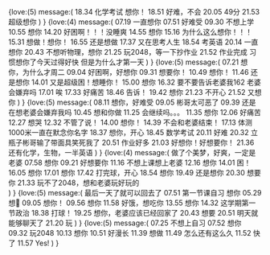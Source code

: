 {love:(5)
message:(
18.34 化学考试 想你！
18.51 好难，不会
20.05 49分
21.53 超级想你
)
}
{love:(4)
message:(
07.19 一直想你
07.51 好难受
09.30 不想上学
10.55 想你
14.20 好困啊！！！没睡爽
14.55 想你
15.16 为什么这么想你！！！
15.31 想做！想你！
16.55 还是想做
17.37 又在思考人生
18.54 考英语
20.14 一直想你
20.43 不想听物理，想你
21.25 玩2048，等一下抄作业
21.52 作业完成
           习惯想你了今天过得好快
           但是为什么才第一天
)
}
{love:(5)
message:(
07.21 想你，为什么才周二
09.04 好困啊，好想你
09.31 想要你！
10.49 想你！
11.46 还是想你
14.01 又是超级困！想睡你！
15.00 想你
16.32 要不要告诉老婆我162
           老婆会嫌弃吗
17.01 唉
17.33 好痛苦
18.46 告诉！
19.42 想你
21.23 不开心
21.52 又想你
)
}
{love:(5)
message:(
08.11 想你，好难受
09.05 彬哥太可恶了
09.39 还是在想老婆会嫌弃我吗
10.45 想和你做
11.25 会继续吗。。。
11.35 想你
12.06 好痛苦
12.27 想哭
12.32 不管了说！
14.00 想你！
14.39 不会和老婆结束！
17.13 体测1000米一直在默念你名字
18.37 想你，开心
18.45 数学考试
20.11 好难
20.32 立瓶子彬哥输了带面具笑死我了
20.51 作业好多
21.03 好想你！好想要你！
21.36 还有化学，生物，一半英语
)
}
{love:(4)
message:(
做了个美梦，好爽，一定是老婆
07.58 想你
09.21 好想要你
11.16 不想上课想上老婆
12.16 想你
14.01 困！
16.05 想你
17.01 想你
17.42 打完球，开心
18.54 想你
19.49 还是想你
20.30 想要你
21.33 玩不了2048，想和老婆玩好玩的                                                       
)
}
{love:(5)
message:(
最后一天了就可以回去了
07.51 第一节课自习 想你
05.29 想🦌
09.05 想你！
09.56 想你
11.58 好饿，想吃你
13.55 想你
14.32 这学期第一节政治
18.38 打球！
19.25 想你，老婆应该已经回家了
20.43 想要
20.51 明天就能够聊天了
21.20 玩
)
}
{love:(5)
message:(
07.25 不想上自习
07.52 想你
09.32 玩2048
10.13 想你
10.51 好漫长
11.39 想做
11.49 怎么还有这么久
11.52 快了
11.57 Yes!
)
}

